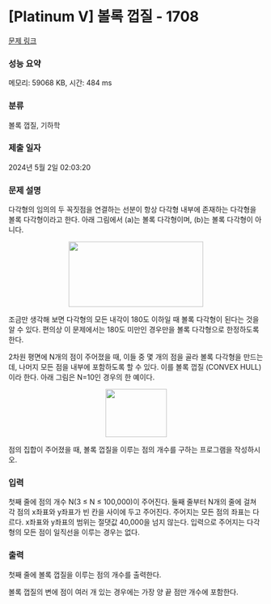 # [Platinum V] 볼록 껍질 - 1708 

[문제 링크](https://www.acmicpc.net/problem/1708) 

### 성능 요약

메모리: 59068 KB, 시간: 484 ms

### 분류

볼록 껍질, 기하학

### 제출 일자

2024년 5월 2일 02:03:20

### 문제 설명

<p>다각형의 임의의 두 꼭짓점을 연결하는 선분이 항상 다각형 내부에 존재하는 다각형을 볼록 다각형이라고 한다. 아래 그림에서 (a)는 볼록 다각형이며, (b)는 볼록 다각형이 아니다.</p>

<p style="text-align: center;"><img alt="" src="https://www.acmicpc.net/JudgeOnline/upload/201005/convex(1).png" style="height:129px; width:266px"></p>

<p>조금만 생각해 보면 다각형의 모든 내각이 180도 이하일 때 볼록 다각형이 된다는 것을 알 수 있다. 편의상 이 문제에서는 180도 미만인 경우만을 볼록 다각형으로 한정하도록 한다.</p>

<p>2차원 평면에 N개의 점이 주어졌을 때, 이들 중 몇 개의 점을 골라 볼록 다각형을 만드는데, 나머지 모든 점을 내부에 포함하도록 할 수 있다. 이를 볼록 껍질 (CONVEX HULL) 이라 한다. 아래 그림은 N=10인 경우의 한 예이다.</p>

<p style="text-align: center;"><img alt="" src="https://www.acmicpc.net/JudgeOnline/upload/201005/convv.PNG" style="height:95px; width:121px"></p>

<p>점의 집합이 주어졌을 때, 볼록 껍질을 이루는 점의 개수를 구하는 프로그램을 작성하시오.</p>

### 입력 

 <p>첫째 줄에 점의 개수 N(3 ≤ N ≤ 100,000)이 주어진다. 둘째 줄부터 N개의 줄에 걸쳐 각 점의 x좌표와 y좌표가 빈 칸을 사이에 두고 주어진다. 주어지는 모든 점의 좌표는 다르다. x좌표와 y좌표의 범위는 절댓값 40,000을 넘지 않는다. 입력으로 주어지는 다각형의 모든 점이 일직선을 이루는 경우는 없다.</p>

### 출력 

 <p>첫째 줄에 볼록 껍질을 이루는 점의 개수를 출력한다.</p>

<p>볼록 껍질의 변에 점이 여러 개 있는 경우에는 가장 양 끝 점만 개수에 포함한다.</p>

